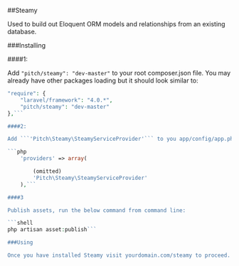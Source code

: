 ##Steamy

Used to build out Eloquent ORM models and relationships from an existing database.

###Installing

####1:

Add ```"pitch/steamy": "dev-master"``` to your root composer.json file. You may already have other packages loading but it should look similar to:

```php
"require": {
	"laravel/framework": "4.0.*",
	"pitch/steamy": "dev-master"
},```

####2:

Add ```'Pitch\Steamy\SteamyServiceProvider'``` to you app/config/app.php file under 

```php
	'providers' => array(

		(omitted)
		'Pitch\Steamy\SteamyServiceProvider'
	),```

####3

Publish assets, run the below command from command line:

```shell
php artisan asset:publish```

###Using

Once you have installed Steamy visit yourdomain.com/steamy to proceed.


